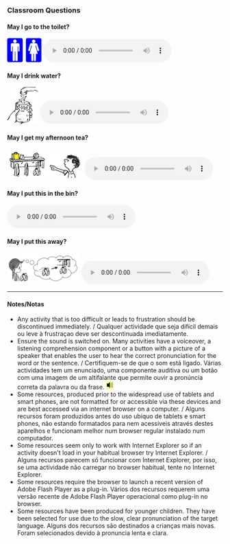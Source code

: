 ### Classroom Questions

#### May I go to the toilet? 

![toilet](/images/toilet.png) <audio src="audio/may_i_go_to_the_toilet.mp3" controls preload></audio>

#### May I drink water? 

![h2o](/images/h2o.jpg) <audio src="audio/may_i_drink_water.mp3" controls preload></audio>

#### May I get my afternoon tea? 

![afttea](/images/afttea.PNG) <audio src="audio/may_i_get_my_afternoon_tea.mp3" controls preload></audio>

#### May I put this in the bin? 

<audio src="audio/may_i_put_this_in_the_bin.mp3" controls preload></audio>

#### May I put this away? 

![away](/images/away.PNG) <audio src="audio/may_i_put_this_away.mp3" controls preload></audio>

***

#### Notes/Notas
* Any activity that is too difficult or leads to frustration should be discontinued immediately. / Qualquer actividade que seja difícil demais ou leve à frustraçao deve ser descontinuada imediatamente.
* Ensure the sound is switched on. Many activities have a voiceover, a listening comprehension component or a button with a picture of a speaker that enables the user to hear the correct pronunciation for the word or the sentence. / Certifiquem-se de que o som está ligado. Várias actividades tem um enunciado, uma componente auditiva ou um botão com uma imagem de um altifalante que permite ouvir a pronúncia correta da palavra ou da frase. ![spkr2](/images/spkr2.PNG)
* Some resources, produced prior to the widespread use of tablets and smart phones, are not formatted for or accessible via these devices and are best accessed via an internet browser on a computer. / Alguns recursos foram produzidos antes do uso ubíquo de tablets e smart phones, não estando formatados para nem acessíveis através destes aparelhos e funcionam melhor num browser regular instalado num computador.
* Some resources seem only to work with Internet Explorer so if an activity doesn't load in your habitual browser try Internet Explorer. / Alguns recursos parecem só funcionar com Internet Explorer, por isso, se uma actividade não carregar no browser habitual, tente no Internet Explorer.
* Some resources require the browser to launch a recent version of Adobe Flash Player as a plug-in. Vários dos recursos requerem uma versão recente de Adobe Flash Player operacional como plug-in no browser.
* Some resources have been produced for younger children. They have been selected for use due to the slow, clear pronunciation of the target language. Alguns dos recursos são destinados a crianças mais novas. Foram selecionados devido à pronuncia lenta e clara.
